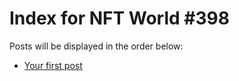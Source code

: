 # Index for NFT World #398
Posts will be displayed in the order below:

- [Your first post](./001-first.md)

